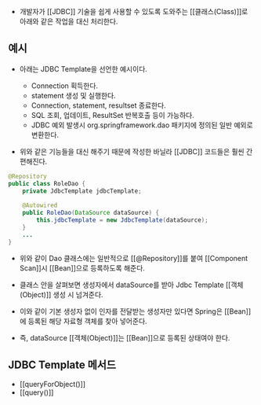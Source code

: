 - 개발자가 [[JDBC]] 기술을 쉽게 사용할 수 있도록 도와주는 [[클래스(Class)]]로 아래와 같은 작업을 대신 처리한다.

## 예시

- 아래는 JDBC Template을 선언한 예시이다.
	- Connection 획득한다.
	- statement 생성 및 실행한다.
	- Connection, statement, resultset 종료한다.
	- SQL 조회, 업데이트, ResultSet 반복호출 등이 가능하다.
	- JDBC 예외 발생시 org.springframework.dao 패키지에 정의된 일반 예외로 변환한다.

- 위와 같은 기능들을 대신 해주기 때문에 작성한 바닐라 [[JDBC]] 코드들은 훨씬 간편해진다. 

```java
@Repository
public class RoleDao {
    private JdbcTemplate jdbcTemplate;
	
    @Autowired
    public RoleDao(DataSource dataSource) {
        this.jdbcTemplate = new JdbcTemplate(dataSource);
    }
    ...
}
```

- 위와 같이 Dao 클래스에는 일반적으로 [[@Repository]]를 붙여 [[Component Scan]]시 [[Bean]]으로 등록하도록 해준다.
- 클래스 안을 살펴보면 생성자에서 dataSource를 받아 Jdbc Template [[객체(Object)]] 생성 시 넘겨준다.

- 이와 같이 기본 생성자 없이 인자를 전달받는 생성자만 있다면 Spring은 [[Bean]]에 등록된 해당 자료형 객체를 찾아 넣어준다.
- 즉, dataSource [[객체(Object)]]는 [[Bean]]으로 등록된 상태여야 한다.

## JDBC Template 메서드

- [[queryForObject()]]
- [[query()]]
